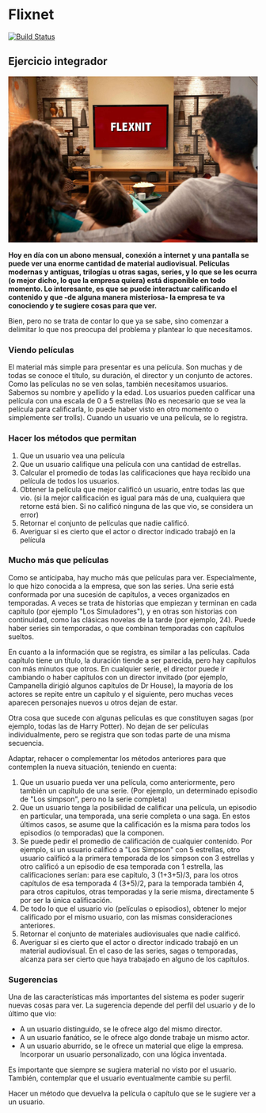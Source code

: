 # Flixnet
 
[![Build Status](https://github.com/wollok/ejercicioIntegradorFlixnet/actions/workflows/ci.yml/badge.svg)](https://github.com/wollok/ejercicioIntegradorFlixnet/actions/workflows/ci.yml)


## Ejercicio integrador 

![Flexnit](./img/flexnit.jpg)

**Hoy en día con un abono mensual, conexión a internet y una pantalla se puede ver una enorme cantidad de material audiovisual. Películas modernas y antiguas, trilogías u otras sagas, series, y lo que se les ocurra (o mejor dicho, lo que la empresa quiera) está disponible en todo momento. Lo interesante, es que se puede interactuar calificando el contenido y que -de alguna manera misteriosa- la empresa te va conociendo y te sugiere cosas para que ver.**
  
Bien, pero no se trata de contar lo que ya se sabe, sino comenzar a delimitar lo que nos preocupa del problema y plantear lo que necesitamos.


### Viendo películas

El material más simple para presentar es una película. Son muchas y de todas se conoce el título, su duración, el director y un conjunto de actores. 
Como las películas no se ven solas, también necesitamos usuarios. Sabemos su nombre y apellido y la edad. Los usuarios pueden calificar una película con una escala de 0 a 5 estrellas (No es necesario que se vea la película para calificarla, lo puede haber visto en otro momento o simplemente ser trolls). Cuando un usuario ve una película, se lo registra.


### Hacer los métodos que permitan

1. Que un usuario vea una película
2. Que un usuario califique una película con una cantidad de estrellas.
3. Calcular el promedio de todas las calificaciones que haya recibido una película de todos los usuarios.
4. Obtener la película que mejor calificó un usuario, entre todas las que vio. (si la mejor calificación es igual para más de una, cualquiera que retorne está bien. Si no calificó ninguna de las que vio, se considera un error)
5. Retornar el conjunto de películas que nadie calificó.
6. Averiguar si es cierto que el actor o director indicado trabajó en la película

### Mucho más que películas

Como se anticipaba, hay mucho más que películas para ver. Especialmente, lo que hizo conocida a la empresa, que son las series. 
Una serie está conformada por una sucesión de capítulos, a veces organizados en temporadas. A veces se trata de historias que empiezan y terminan en cada capítulo (por ejemplo "Los Simuladores"), y en otras son historias con continuidad, como las clásicas novelas de la tarde (por ejemplo, 24). Puede haber series sin temporadas, o que combinan temporadas con capítulos sueltos.

En cuanto a la información que se registra, es similar a las películas. Cada capítulo tiene un título, la duración tiende a ser parecida, pero hay capítulos con más minutos que otros. En cualquier serie, el director puede ir cambiando o haber capítulos con un director invitado (por ejemplo, Campanella dirigió algunos capítulos de Dr House), la mayoría de los actores se repite entre un capítulo y el siguiente, pero muchas veces aparecen personajes nuevos u otros dejan de estar. 

Otra cosa que sucede con algunas películas es que constituyen sagas (por ejemplo, todas las de Harry Potter). No dejan de ser películas individualmente, pero se registra que son todas parte de una misma secuencia.

Adaptar, rehacer o complementar los métodos anteriores para que contemplen la nueva situación, teniendo en cuenta:

1. Que un usuario pueda ver una película, como anteriormente, pero también un capítulo de una serie. (Por ejemplo, un determinado episodio de "Los simpson", pero no la serie completa) 
2. Que un usuario tenga la posibilidad de calificar una película, un episodio en particular, una temporada, una serie completa o una saga. En estos últimos casos, se asume que la calificación es la misma para todos los episodios (o temporadas) que la componen. 
3. Se puede pedir el promedio de calificación de cualquier contenido. Por ejemplo, si un usuario calificó a "Los Simpson" con 5 estrellas,  otro usuario calificó a la primera temporada de los simpson con 3 estrellas y otro calificó a un episodio de esa temporada con 1 estrella, las calificaciones serían: para ese capitulo, 3 (1+3+5)/3, para los otros capítulos de esa temporada 4 (3+5)/2, para la temporada también 4, para otros capitulos, otras temporadas y la serie misma, directamente 5 por ser la única calificación. 
4. De todo lo que el usuario vio (películas o episodios), obtener lo mejor calificado por el mismo usuario, con las mismas consideraciones anteriores. 
5. Retornar el conjunto de materiales audiovisuales que nadie calificó.
6. Averiguar si es cierto que el actor o director indicado trabajó en un material audiovisual. En el caso de las series, sagas o temporadas, alcanza para ser cierto que haya trabajado en alguno de los capítulos. 


### Sugerencias

Una de las características más importantes del sistema es poder sugerir nuevas cosas para ver. La sugerencia depende del perfil del usuario y de lo último que vio:
- A un usuario distinguido, se le ofrece algo del mismo director. 
- A un usuario fanático, se le ofrece algo donde trabaje un mismo actor.
- A un usuario aburrido, se le ofrece un material que elige la empresa.
Incorporar un usuario personalizado, con una lógica inventada. 

Es importante que siempre se sugiera material no visto por el usuario. También, contemplar que el usuario eventualmente cambie su perfil. 

Hacer un método que devuelva la película o capítulo que se le sugiere ver a un usuario.


